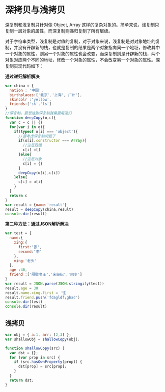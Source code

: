 # 深拷贝与浅拷贝

深复制和浅复制只针对像 Object, Array 这样的复杂对象的。简单来说，浅复制只复制一层对象的属性，而深复制则递归复制了所有层级。

对于字符串类型，浅复制是对值的复制，对于对象来说，浅复制是对对象地址的复制，并没有开辟新的栈，也就是复制的结果是两个对象指向同一个地址，修改其中一个对象的属性，则另一个对象的属性也会改变，而深复制则是开辟新的栈，两个对象对应两个不同的地址，修改一个对象的属性，不会改变另一个对象的属性。深复制实现代码如下：

**通过递归解析解决**

```js
var china = {
  nation : '中国',
  birthplaces:['北京','上海','广州'],
  skincolr :'yellow',
  friends:['sk','ls']
}
//深复制，要想达到深复制就需要用递归
function deepCopy(o,c){
  var c = c || {}
  for(var i in o){
    if(typeof o[i] === 'object'){
      //要考虑深复制问题了
      if(o[i].constructor === Array){
        //这是数组
        c[i] =[]
      }else{
        //这是对象
        c[i] = {}
      }
      deepCopy(o[i],c[i])
    }else{
      c[i] = o[i]
    }
  }
  return c
}
var result = {name:'result'}
result = deepCopy(china,result)
console.dir(result)
```

**第二种方法：通过JSON解析解决**

```js
var test = {
  name:{
    xing:{
      first:'张',
      second:'李'
    },
    ming:'老头'
  },
  age :40,
  friend :['隔壁老王','宋经纪','同事']
}
var result = JSON.parse(JSON.stringify(test))
result.age = 30
result.name.xing.first = '往'
result.friend.push('fdagldf;ghad')
console.dir(test)
console.dir(result)
```

## 浅拷贝

```js
var obj = { a:1, arr: [2,3] };
var shallowObj = shallowCopy(obj);

function shallowCopy(src) {
  var dst = {};
  for (var prop in src) {
    if (src.hasOwnProperty(prop)) {
      dst[prop] = src[prop];
    }
  }
  return dst;
}
```
